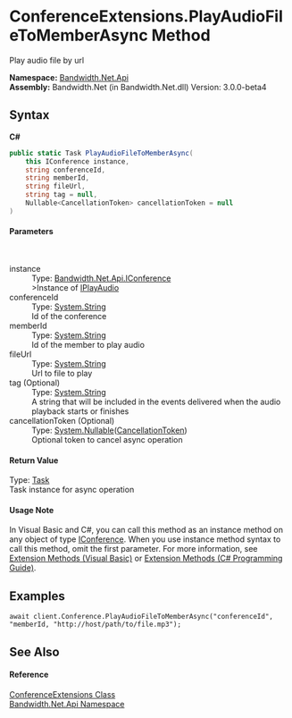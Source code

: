 ﻿# ConferenceExtensions.PlayAudioFileToMemberAsync Method 
 

Play audio file by url

**Namespace:**&nbsp;<a href ="N_Bandwidth_Net_Api.md">Bandwidth.Net.Api</a><br />**Assembly:**&nbsp;Bandwidth.Net (in Bandwidth.Net.dll) Version: 3.0.0-beta4

## Syntax

**C#**<br />
``` C#
public static Task PlayAudioFileToMemberAsync(
	this IConference instance,
	string conferenceId,
	string memberId,
	string fileUrl,
	string tag = null,
	Nullable<CancellationToken> cancellationToken = null
)
```


#### Parameters
&nbsp;<dl><dt>instance</dt><dd>Type: <a href ="T_Bandwidth_Net_Api_IConference.md">Bandwidth.Net.Api.IConference</a><br />>Instance of <a href ="T_Bandwidth_Net_IPlayAudio.md">IPlayAudio</a></dd><dt>conferenceId</dt><dd>Type: <a href="http://msdn2.microsoft.com/en-us/library/s1wwdcbf" target="_blank">System.String</a><br />Id of the conference</dd><dt>memberId</dt><dd>Type: <a href="http://msdn2.microsoft.com/en-us/library/s1wwdcbf" target="_blank">System.String</a><br />Id of the member to play audio</dd><dt>fileUrl</dt><dd>Type: <a href="http://msdn2.microsoft.com/en-us/library/s1wwdcbf" target="_blank">System.String</a><br />Url to file to play</dd><dt>tag (Optional)</dt><dd>Type: <a href="http://msdn2.microsoft.com/en-us/library/s1wwdcbf" target="_blank">System.String</a><br />A string that will be included in the events delivered when the audio playback starts or finishes</dd><dt>cancellationToken (Optional)</dt><dd>Type: <a href="http://msdn2.microsoft.com/en-us/library/b3h38hb0" target="_blank">System.Nullable</a>(<a href="http://msdn2.microsoft.com/en-us/library/dd384802" target="_blank">CancellationToken</a>)<br />Optional token to cancel async operation</dd></dl>

#### Return Value
Type: <a href="http://msdn2.microsoft.com/en-us/library/dd235678" target="_blank">Task</a><br />Task instance for async operation

#### Usage Note
In Visual Basic and C#, you can call this method as an instance method on any object of type <a href ="T_Bandwidth_Net_Api_IConference.md">IConference</a>. When you use instance method syntax to call this method, omit the first parameter. For more information, see <a href="http://msdn.microsoft.com/en-us/library/bb384936.aspx">Extension Methods (Visual Basic)</a> or <a href="http://msdn.microsoft.com/en-us/library/bb383977.aspx">Extension Methods (C# Programming Guide)</a>.

## Examples

```
await client.Conference.PlayAudioFileToMemberAsync("conferenceId", "memberId, "http://host/path/to/file.mp3");
```


## See Also


#### Reference
<a href ="T_Bandwidth_Net_Api_ConferenceExtensions.md">ConferenceExtensions Class</a><br /><a href ="N_Bandwidth_Net_Api.md">Bandwidth.Net.Api Namespace</a><br />